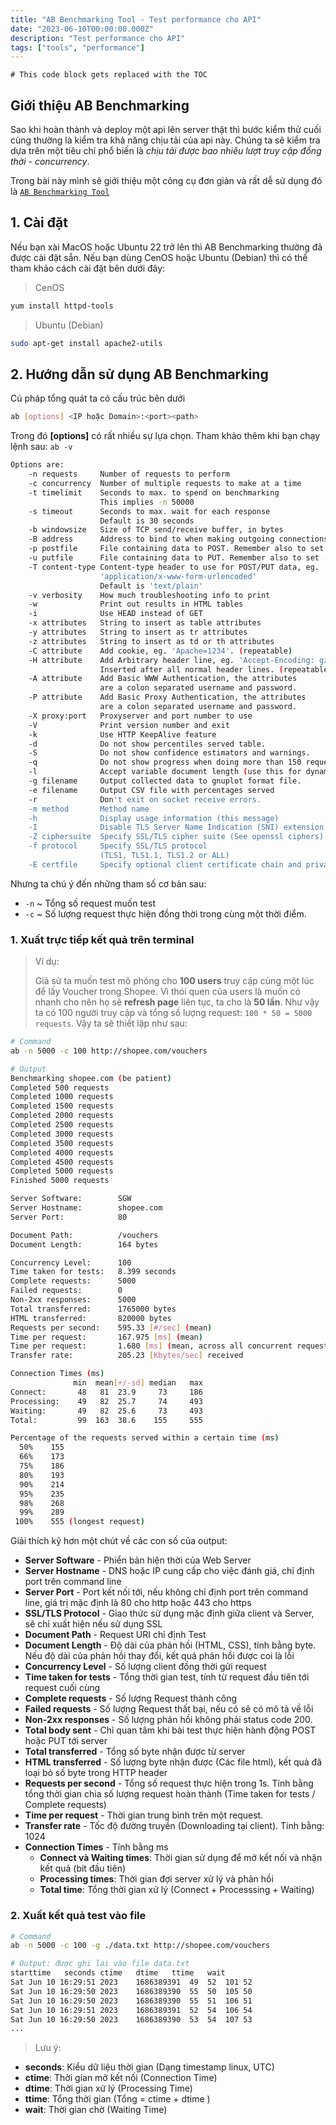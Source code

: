```yaml
---
title: "AB Benchmarking Tool - Test performance cho API"
date: "2023-06-10T00:00:00.000Z"
description: "Test performance cho API"
tags: ["tools", "performance"]
---
```


```toc
# This code block gets replaced with the TOC
```

## Giới thiệu AB Benchmarking

Sao khi hoàn thành và deploy một api lên server thật thì bước kiểm thử cuối cùng thường là kiểm tra khả năng chịu tải của api này.
Chúng ta sẽ kiểm tra dựa trên một tiêu chí phổ biến là *chịu tải được bao nhiêu lượt truy cập đồng thời - concurrency*.

Trong bài này mình sẽ giới thiệu một công cụ đơn giản và rất dễ sử dụng đó là [`AB Benchmarking Tool`](https://www.tutorialspoint.com/apache_bench/apache_bench_overview.htm)

## 1. Cài đặt

Nếu bạn xài MacOS hoặc Ubuntu 22 trở lên thì AB Benchmarking thường đã được cài đặt sẵn. Nếu bạn dùng CenOS hoặc Ubuntu (Debian) thì có thể tham khảo cách cài đặt bên dưới đây:

> CenOS

```bash
yum install httpd-tools
```

> Ubuntu (Debian)

```bash
sudo apt-get install apache2-utils
```

## 2. Hướng dẫn sử dụng AB Benchmarking

Cú pháp tổng quát ta có cấu trúc bên dưới

```bash
ab [options] <IP hoặc Domain>:<port><path>
```

Trong đó **[options]** có rất nhiều sự lựa chọn. Tham khảo thêm khi bạn chạy lệnh sau: `ab -v`

```bash
Options are:
    -n requests     Number of requests to perform
    -c concurrency  Number of multiple requests to make at a time
    -t timelimit    Seconds to max. to spend on benchmarking
                    This implies -n 50000
    -s timeout      Seconds to max. wait for each response
                    Default is 30 seconds
    -b windowsize   Size of TCP send/receive buffer, in bytes
    -B address      Address to bind to when making outgoing connections
    -p postfile     File containing data to POST. Remember also to set -T
    -u putfile      File containing data to PUT. Remember also to set -T
    -T content-type Content-type header to use for POST/PUT data, eg.
                    'application/x-www-form-urlencoded'
                    Default is 'text/plain'
    -v verbosity    How much troubleshooting info to print
    -w              Print out results in HTML tables
    -i              Use HEAD instead of GET
    -x attributes   String to insert as table attributes
    -y attributes   String to insert as tr attributes
    -z attributes   String to insert as td or th attributes
    -C attribute    Add cookie, eg. 'Apache=1234'. (repeatable)
    -H attribute    Add Arbitrary header line, eg. 'Accept-Encoding: gzip'
                    Inserted after all normal header lines. (repeatable)
    -A attribute    Add Basic WWW Authentication, the attributes
                    are a colon separated username and password.
    -P attribute    Add Basic Proxy Authentication, the attributes
                    are a colon separated username and password.
    -X proxy:port   Proxyserver and port number to use
    -V              Print version number and exit
    -k              Use HTTP KeepAlive feature
    -d              Do not show percentiles served table.
    -S              Do not show confidence estimators and warnings.
    -q              Do not show progress when doing more than 150 requests
    -l              Accept variable document length (use this for dynamic pages)
    -g filename     Output collected data to gnuplot format file.
    -e filename     Output CSV file with percentages served
    -r              Don't exit on socket receive errors.
    -m method       Method name
    -h              Display usage information (this message)
    -I              Disable TLS Server Name Indication (SNI) extension
    -Z ciphersuite  Specify SSL/TLS cipher suite (See openssl ciphers)
    -f protocol     Specify SSL/TLS protocol
                    (TLS1, TLS1.1, TLS1.2 or ALL)
    -E certfile     Specify optional client certificate chain and private key
```

Nhưng ta chú ý đến những tham số cơ bản sau:

- `-n` ~ Tổng số request muốn test
- `-c` ~ Số lượng request thực hiện đồng thời trong cùng một thời điểm.

### 1. Xuất trực tiếp kết quả trên terminal

> Ví dụ:
>
> Giả sử ta muốn test mô phỏng cho **100 users** truy cập cùng một lúc để lấy Voucher trong Shopee. Vì thói quen của users là muốn có nhanh cho nên họ sẽ **refresh page** liên tục, ta cho là **50 lần**. Như vậy ta có 100 người truy cập và tổng số lượng request: `100 * 50 = 5000 requests`. Vậy ta sẽ thiết lập như sau:

```bash
# Command
ab -n 5000 -c 100 http://shopee.com/vouchers
```

```bash
# Output
Benchmarking shopee.com (be patient)
Completed 500 requests
Completed 1000 requests
Completed 1500 requests
Completed 2000 requests
Completed 2500 requests
Completed 3000 requests
Completed 3500 requests
Completed 4000 requests
Completed 4500 requests
Completed 5000 requests
Finished 5000 requests

Server Software:        SGW
Server Hostname:        shopee.com
Server Port:            80

Document Path:          /vouchers
Document Length:        164 bytes

Concurrency Level:      100
Time taken for tests:   8.399 seconds
Complete requests:      5000
Failed requests:        0
Non-2xx responses:      5000
Total transferred:      1765000 bytes
HTML transferred:       820000 bytes
Requests per second:    595.33 [#/sec] (mean)
Time per request:       167.975 [ms] (mean)
Time per request:       1.680 [ms] (mean, across all concurrent requests)
Transfer rate:          205.23 [Kbytes/sec] received

Connection Times (ms)
              min  mean[+/-sd] median   max
Connect:       48   81  23.9     73     186
Processing:    49   82  25.7     74     493
Waiting:       49   82  25.6     73     493
Total:         99  163  38.6    155     555

Percentage of the requests served within a certain time (ms)
  50%    155
  66%    173
  75%    186
  80%    193
  90%    214
  95%    235
  98%    268
  99%    289
 100%    555 (longest request)

```

Giải thích kỹ hơn một chút về các con số của output:

- **Server Software** - Phiển bản hiện thời của Web Server
- **Server Hostname** - DNS hoặc IP cung cấp cho việc đánh giá, chỉ định port trên command line
- **Server Port** - Port kết nối tới, nếu không chỉ định port trên command line, giá trị mặc định là 80 cho http hoặc 443 cho https
- **SSL/TLS Protocol** - Giao thức sử dụng mặc định giữa client và Server, sẽ chỉ xuất hiện nếu sử dụng SSL
- **Document Path**  - Request URI chỉ định Test
- **Document Length** - Độ dài của phản hồi (HTML, CSS), tính bằng byte. Nếu độ dài của phản hồi thay đổi, kết quả phản hồi được coi là lỗi
- **Concurrency Level** - Số lượng client đồng thời gửi request
- **Time taken for tests** - Tổng thời gian test, tính từ request đầu tiên tới request cuối cùng
- **Complete requests** - Số lượng Request thành công
- **Failed requests** - Số lượng Request thất bại, nếu có sẽ có mô tả về lỗi
- **Non-2xx responses** - Số lượng phản hồi không phải status code 200.
- **Total body sent** - Chỉ quan tâm khi bài test thực hiện hành động POST hoặc PUT tới server
- **Total transferred** - Tổng số byte nhận được từ server
- **HTML transferred** - Số lượng byte nhận được (Các file html), kết quả đã loại bỏ số byte trong HTTP header
- **Requests per second** - Tổng số request thực hiện trong 1s. Tính bằng tổng thời gian chia số lượng request hoàn thành (Time taken for tests / Complete requests)
- **Time per request** - Thời gian trung bình trên một request.
- **Transfer rate** - Tốc độ đường truyền (Downloading tại client). Tính bằng: 1024
- **Connection Times** - Tính bằng ms
  - **Connect và Waiting times**: Thời gian sử dụng để mở kết nối và nhận kết quả (bit đầu tiên)
  - **Processing times**: Thời gian đợi server xử lý và phản hồi
  - **Total time**: Tổng thời gian xử lý (Connect + Processsing + Waiting)

### 2. Xuất kết quả test vào file

```bash
# Command
ab -n 5000 -c 100 -g ./data.txt http://shopee.com/vouchers
```

```bash
# Output: được ghi lại vào file data.txt
starttime	seconds	ctime	dtime	ttime	wait
Sat Jun 10 16:29:51 2023	1686389391	49	52	101	52
Sat Jun 10 16:29:50 2023	1686389390	55	50	105	50
Sat Jun 10 16:29:50 2023	1686389390	55	51	106	51
Sat Jun 10 16:29:51 2023	1686389391	52	54	106	54
Sat Jun 10 16:29:50 2023	1686389390	53	54	107	53
...
```

> Lưu ý:

- **seconds**: Kiểu dữ liệu thời gian (Dạng timestamp linux, UTC)
- **ctime**: Thời gian mở kết nối (Connection Time)
- **dtime**: Thời gian xử lý (Processing Time)
- **ttime**: Tổng thời gian (Tổng = ctime + dtime )
- **wait**: Thời gian chờ (Waiting Time)